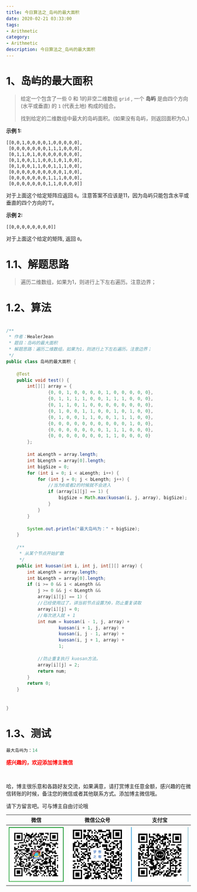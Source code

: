 ```yaml
---
title: 今日算法之_岛屿的最大面积
date: 2020-02-21 03:33:00
tags: 
- Arithmetic
category: 
- Arithmetic
description: 今日算法之_岛屿的最大面积
---
```




# 1、岛屿的最大面积
> 给定一个包含了一些 0 和 1的非空二维数组 `grid` , 一个 **岛屿** 是由四个方向 (水平或垂直) 的 `1` (代表土地) 构成的组合。     
>
> 找到给定的二维数组中最大的岛屿面积。(如果没有岛屿，则返回面积为0。)



**示例 1:**

```
[[0,0,1,0,0,0,0,1,0,0,0,0,0],
 [0,0,0,0,0,0,0,1,1,1,0,0,0],
 [0,1,1,0,1,0,0,0,0,0,0,0,0],
 [0,1,0,0,1,1,0,0,1,0,1,0,0],
 [0,1,0,0,1,1,0,0,1,1,1,0,0],
 [0,0,0,0,0,0,0,0,0,0,1,0,0],
 [0,0,0,0,0,0,0,1,1,1,0,0,0],
 [0,0,0,0,0,0,0,1,1,0,0,0,0]]
```

对于上面这个给定矩阵应返回 `6`。注意答案不应该是11，因为岛屿只能包含水平或垂直的四个方向的‘1’。     



**示例 2:**

```
[[0,0,0,0,0,0,0,0]]
```

对于上面这个给定的矩阵, 返回 `0`。  





# 1.1、解题思路 

> 遍历二维数组，如果为1，则进行上下左右遍历。注意边界；

# 1.2、算法

```java

/**
 * 作者：HealerJean
 * 题目：岛屿的最大面积
 * 解题思路：遍历二维数组，如果为1，则进行上下左右遍历。注意边界；
 */
public class 岛屿的最大面积 {

    @Test
    public void test() {
        int[][] array = {
                {0, 0, 1, 0, 0, 0, 0, 1, 0, 0, 0, 0, 0},
                {0, 1, 1, 1, 1, 0, 0, 1, 1, 1, 0, 0, 0},
                {0, 1, 1, 0, 1, 0, 0, 0, 0, 0, 0, 0, 0},
                {0, 1, 0, 0, 1, 1, 0, 0, 1, 0, 1, 0, 0},
                {0, 1, 0, 0, 1, 1, 0, 0, 1, 1, 1, 0, 0},
                {0, 0, 0, 0, 0, 0, 0, 0, 0, 0, 1, 0, 0},
                {0, 0, 0, 0, 0, 0, 0, 1, 1, 1, 0, 0, 0},
                {0, 0, 0, 0, 0, 0, 0, 1, 1, 0, 0, 0, 0}
        };

        int aLength = array.length;
        int bLength = array[0].length;
        int bigSize = 0;
        for (int i = 0; i < aLength; i++) {
            for (int j = 0; j < bLength; j++) {
                //当为0或者2的时候就不会进入
                if (array[i][j] == 1) {
                    bigSize = Math.max(kuosan(i, j, array), bigSize);
                }
            }
        }

        System.out.println("最大岛屿为：" + bigSize);
    }

    /**
     * 从某个节点开始扩散
     */
    public int kuosan(int i, int j, int[][] array) {
        int aLength = array.length;
        int bLength = array[0].length;
        if (i >= 0 && i < aLength &&
            j >= 0 && j < bLength &&
            array[i][j] == 1) {
            //已经使用过了，讲当前节点设置为0，防止重复读取
            array[i][j] = 0;
            //每次进入就 + 1
            int num = kuosan(i - 1, j, array) +
                    kuosan(i + 1, j, array) +
                    kuosan(i, j - 1, array) +
                    kuosan(i, j + 1, array) +
                    1;

            //防止重复执行 kuosan方法。
            array[i][j] = 2;
            return num;
        }
        return 0;
    }


}

```




# 1.3、测试 

```java
最大岛屿为：14
```








  **<font  color="red">感兴趣的，欢迎添加博主微信 </font>**       

​    

哈，博主很乐意和各路好友交流，如果满意，请打赏博主任意金额，感兴趣的在微信转账的时候，备注您的微信或者其他联系方式。添加博主微信哦。    

请下方留言吧。可与博主自由讨论哦   



|微信 | 微信公众号|支付宝|
|:-------:|:-------:|:------:|
| ![微信](https://raw.githubusercontent.com/HealerJean/HealerJean.github.io/master/assets/img/tctip/weixin.jpg)|![微信公众号](https://raw.githubusercontent.com/HealerJean/HealerJean.github.io/master/assets/img/my/qrcode_for_gh_a23c07a2da9e_258.jpg)|![支付宝](https://raw.githubusercontent.com/HealerJean/HealerJean.github.io/master/assets/img/tctip/alpay.jpg) |



<link rel="stylesheet" href="https://unpkg.com/gitalk/dist/gitalk.css">

<script src="https://unpkg.com/gitalk@latest/dist/gitalk.min.js"></script> 
<div id="gitalk-container"></div>    
 <script type="text/javascript">
    var gitalk = new Gitalk({
		clientID: `1d164cd85549874d0e3a`,
		clientSecret: `527c3d223d1e6608953e835b547061037d140355`,
		repo: `HealerJean.github.io`,
		owner: 'HealerJean',
		admin: ['HealerJean'],
		id: 'AAAAAAAAAAAAAAA',
    });
    gitalk.render('gitalk-container');
</script> 
